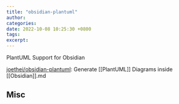 ```yaml
---
title: "obsidian-plantuml"
author: 
categories: 
date: 2022-10-08 10:25:30 +0800
tags: 
excerpt: 
---
```



PlantUML Support for Obsidian




[joethei/obsidian-plantuml](https://github.com/joethei/obsidian-plantuml): Generate [[PlantUML]] Diagrams inside [[Obsidian]].md






## Misc






